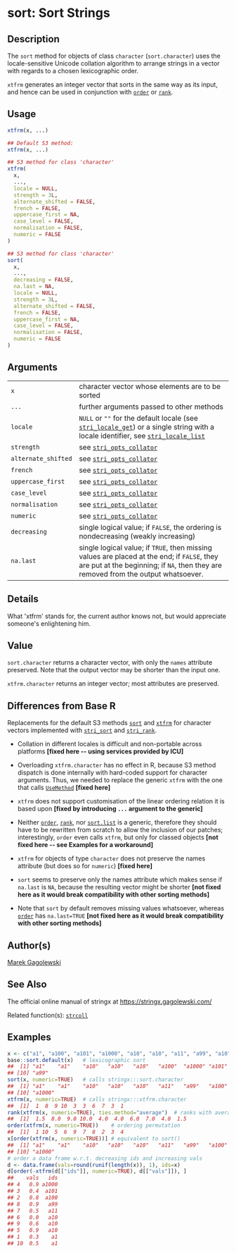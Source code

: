 # sort: Sort Strings

## Description

The `sort` method for objects of class `character` (`sort.character`) uses the locale-sensitive Unicode collation algorithm to arrange strings in a vector with regards to a chosen lexicographic order.

`xtfrm` generates an integer vector that sorts in the same way as its input, and hence can be used in conjunction with [`order`](https://stat.ethz.ch/R-manual/R-devel/library/base/help/order.html) or [`rank`](https://stat.ethz.ch/R-manual/R-devel/library/base/help/rank.html).

## Usage

```r
xtfrm(x, ...)

## Default S3 method:
xtfrm(x, ...)

## S3 method for class 'character'
xtfrm(
  x,
  ...,
  locale = NULL,
  strength = 3L,
  alternate_shifted = FALSE,
  french = FALSE,
  uppercase_first = NA,
  case_level = FALSE,
  normalisation = FALSE,
  numeric = FALSE
)

## S3 method for class 'character'
sort(
  x,
  ...,
  decreasing = FALSE,
  na.last = NA,
  locale = NULL,
  strength = 3L,
  alternate_shifted = FALSE,
  french = FALSE,
  uppercase_first = NA,
  case_level = FALSE,
  normalisation = FALSE,
  numeric = FALSE
)
```

## Arguments

|                     |                                                                                                                                                                                                                                                            |
|---------------------|------------------------------------------------------------------------------------------------------------------------------------------------------------------------------------------------------------------------------------------------------------|
| `x`                 | character vector whose elements are to be sorted                                                                                                                                                                                                           |
| `...`               | further arguments passed to other methods                                                                                                                                                                                                                  |
| `locale`            | `NULL` or `""` for the default locale (see [`stri_locale_get`](https://stringi.gagolewski.com/rapi/stri_locale_set.html)) or a single string with a locale identifier, see [`stri_locale_list`](https://stringi.gagolewski.com/rapi/stri_locale_list.html) |
| `strength`          | see [`stri_opts_collator`](https://stringi.gagolewski.com/rapi/stri_opts_collator.html)                                                                                                                                                                    |
| `alternate_shifted` | see [`stri_opts_collator`](https://stringi.gagolewski.com/rapi/stri_opts_collator.html)                                                                                                                                                                    |
| `french`            | see [`stri_opts_collator`](https://stringi.gagolewski.com/rapi/stri_opts_collator.html)                                                                                                                                                                    |
| `uppercase_first`   | see [`stri_opts_collator`](https://stringi.gagolewski.com/rapi/stri_opts_collator.html)                                                                                                                                                                    |
| `case_level`        | see [`stri_opts_collator`](https://stringi.gagolewski.com/rapi/stri_opts_collator.html)                                                                                                                                                                    |
| `normalisation`     | see [`stri_opts_collator`](https://stringi.gagolewski.com/rapi/stri_opts_collator.html)                                                                                                                                                                    |
| `numeric`           | see [`stri_opts_collator`](https://stringi.gagolewski.com/rapi/stri_opts_collator.html)                                                                                                                                                                    |
| `decreasing`        | single logical value; if `FALSE`, the ordering is nondecreasing (weakly increasing)                                                                                                                                                                        |
| `na.last`           | single logical value; if `TRUE`, then missing values are placed at the end; if `FALSE`, they are put at the beginning; if `NA`, then they are removed from the output whatsoever.                                                                          |

## Details

What \'xtfrm\' stands for, the current author knows not, but would appreciate someone\'s enlightening him.

## Value

`sort.character` returns a character vector, with only the `names` attribute preserved. Note that the output vector may be shorter than the input one.

`xtfrm.character` returns an integer vector; most attributes are preserved.

## Differences from Base R

Replacements for the default S3 methods [`sort`](https://stat.ethz.ch/R-manual/R-devel/library/base/help/sort.html) and [`xtfrm`](https://stat.ethz.ch/R-manual/R-devel/library/base/help/xtfrm.html) for character vectors implemented with [`stri_sort`](https://stringi.gagolewski.com/rapi/stri_sort.html) and [`stri_rank`](https://stringi.gagolewski.com/rapi/stri_rank.html).

-   Collation in different locales is difficult and non-portable across platforms **\[fixed here -- using services provided by ICU\]**

-   Overloading `xtfrm.character` has no effect in R, because S3 method dispatch is done internally with hard-coded support for character arguments. Thus, we needed to replace the generic `xtfrm` with the one that calls [`UseMethod`](https://stat.ethz.ch/R-manual/R-devel/library/base/help/UseMethod.html) **\[fixed here\]**

-   `xtfrm` does not support customisation of the linear ordering relation it is based upon **\[fixed by introducing `...` argument to the generic\]**

-   Neither [`order`](https://stat.ethz.ch/R-manual/R-devel/library/base/help/order.html), [`rank`](https://stat.ethz.ch/R-manual/R-devel/library/base/help/rank.html), nor [`sort.list`](https://stat.ethz.ch/R-manual/R-devel/library/base/help/sort.list.html) is a generic, therefore they should have to be rewritten from scratch to allow the inclusion of our patches; interestingly, `order` even calls `xtfrm`, but only for classed objects **\[not fixed here -- see Examples for a workaround\]**

-   `xtfrm` for objects of type `character` does not preserve the names attribute (but does so for `numeric`) **\[fixed here\]**

-   `sort` seems to preserve only the names attribute which makes sense if `na.last` is `NA`, because the resulting vector might be shorter **\[not fixed here as it would break compatibility with other sorting methods\]**

-   Note that `sort` by default removes missing values whatsoever, whereas [`order`](https://stat.ethz.ch/R-manual/R-devel/library/base/help/order.html) has `na.last=TRUE` **\[not fixed here as it would break compatibility with other sorting methods\]**

## Author(s)

[Marek Gagolewski](https://www.gagolewski.com/)

## See Also

The official online manual of <span class="pkg">stringx</span> at <https://stringx.gagolewski.com/>

Related function(s): [`strcoll`](strcoll.md)

## Examples




```r
x <- c("a1", "a100", "a101", "a1000", "a10", "a10", "a11", "a99", "a10", "a1")
base::sort.default(x)   # lexicographic sort
##  [1] "a1"    "a1"    "a10"   "a10"   "a10"   "a100"  "a1000" "a101"  "a11"  
## [10] "a99"
sort(x, numeric=TRUE)   # calls stringx:::sort.character
##  [1] "a1"    "a1"    "a10"   "a10"   "a10"   "a11"   "a99"   "a100"  "a101" 
## [10] "a1000"
xtfrm(x, numeric=TRUE)  # calls stringx:::xtfrm.character
##  [1]  1  8  9 10  3  3  6  7  3  1
rank(xtfrm(x, numeric=TRUE), ties.method="average")  # ranks with averaged ties
##  [1]  1.5  8.0  9.0 10.0  4.0  4.0  6.0  7.0  4.0  1.5
order(xtfrm(x, numeric=TRUE))    # ordering permutation
##  [1]  1 10  5  6  9  7  8  2  3  4
x[order(xtfrm(x, numeric=TRUE))] # equivalent to sort()
##  [1] "a1"    "a1"    "a10"   "a10"   "a10"   "a11"   "a99"   "a100"  "a101" 
## [10] "a1000"
# order a data frame w.r.t. decreasing ids and increasing vals
d <- data.frame(vals=round(runif(length(x)), 1), ids=x)
d[order(-xtfrm(d[["ids"]], numeric=TRUE), d[["vals"]]), ]
##    vals   ids
## 4   0.9 a1000
## 3   0.4  a101
## 2   0.8  a100
## 8   0.9   a99
## 7   0.5   a11
## 6   0.0   a10
## 9   0.6   a10
## 5   0.9   a10
## 1   0.3    a1
## 10  0.5    a1
```
